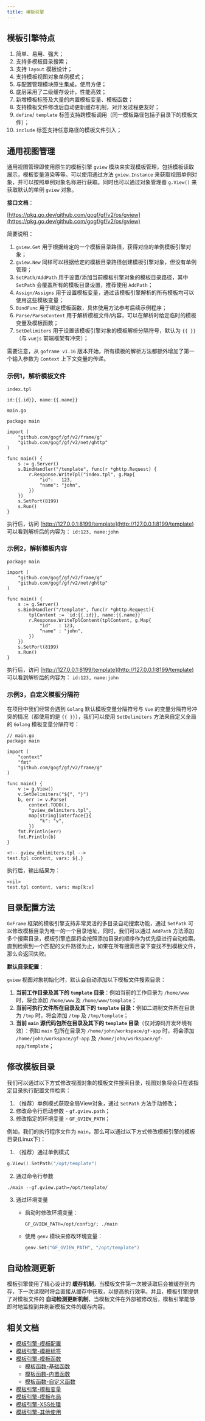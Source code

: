 ```yaml
---
title: 模板引擎
---
```


## 模板引擎特点

01. 简单、易用、强大；
02. 支持多模板目录搜索；
03. 支持 `layout` 模板设计；
04. 支持模板视图对象单例模式；
05. 与配置管理模块原生集成，使用方便；
06. 底层采用了二级缓存设计，性能高效；
07. 新增模板标签及大量的内置模板变量、模板函数；
08. 支持模板文件修改后自动更新缓存机制，对开发过程更友好；
09. `define`/ `template` 标签支持跨模板调用（同一模板路径包括子目录下的模板文件）；
10. `include` 标签支持任意路径的模板文件引入；

## 通用视图管理

通用视图管理即使用原生的模板引擎 `gview` 模块来实现模板管理，包括模板读取展示，模板变量渲染等等。可以使用通过方法 `gview.Instance` 来获取视图单例对象，并可以按照单例对象名称进行获取。同时也可以通过对象管理器 `g.View()` 来获取默认的单例 `gview` 对象。

**接口文档**：

[https://pkg.go.dev/github.com/gogf/gf/v2/os/gview](https://pkg.go.dev/github.com/gogf/gf/v2/os/gview)

简要说明：

1. `gview.Get` 用于根据给定的一个模板目录路径，获得对应的单例模板引擎对象；
2. `gview.New` 同样可以根据给定的模板目录路径创建模板引擎对象，但没有单例管理；
3. `SetPath/AddPath` 用于设置/添加当前模板引擎对象的模板目录路径，其中 `SetPath` 会覆盖所有的模板目录设置，推荐使用 `AddPath`；
4. `Assign/Assigns` 用于设置模板变量，通过该模板引擎解析的所有模板均可以使用这些模板变量；
5. `BindFunc` 用于绑定模板函数，具体使用方法参考后续示例程序；
6. `Parse/ParseContent` 用于解析模板文件/内容，可以在解析时给定临时的模板变量及模板函数；
7. `SetDelimiters` 用于设置该模板引擎对象的模板解析分隔符号，默认为 `{{ }}`（与 `vuejs` 前端框架有冲突）；

需要注意，从 `goframe v1.16` 版本开始，所有模板的解析方法都额外增加了第一个输入参数为 `Context` 上下文变量的传递。

### 示例1，解析模板文件

`index.tpl`

```
id:{{.id}}, name:{{.name}}
```

`main.go`

```
package main

import (
	"github.com/gogf/gf/v2/frame/g"
	"github.com/gogf/gf/v2/net/ghttp"
)

func main() {
	s := g.Server()
	s.BindHandler("/template", func(r *ghttp.Request) {
		r.Response.WriteTpl("index.tpl", g.Map{
			"id":   123,
			"name": "john",
		})
	})
	s.SetPort(8199)
	s.Run()
}
```

执行后，访问 [http://127.0.0.1:8199/template](http://127.0.0.1:8199/template) 可以看到解析后的内容为： `id:123, name:john`

### 示例2，解析模板内容

```
package main

import (
	"github.com/gogf/gf/v2/frame/g"
	"github.com/gogf/gf/v2/net/ghttp"
)

func main() {
	s := g.Server()
	s.BindHandler("/template", func(r *ghttp.Request){
		tplContent := `id:{{.id}}, name:{{.name}}`
		r.Response.WriteTplContent(tplContent, g.Map{
			"id"   : 123,
			"name" : "john",
		})
	})
	s.SetPort(8199)
	s.Run()
}
```

执行后，访问 [http://127.0.0.1:8199/template](http://127.0.0.1:8199/template) 可以看到解析后的内容为： `id:123, name:john`

### 示例3，自定义模板分隔符

在项目中我们经常会遇到 `Golang` 默认模板变量分隔符号与 `Vue` 的变量分隔符号冲突的情况（都使用的是 `{{ }}`），我们可以使用 `SetDelimiters` 方法来自定义全局的 `Golang` 模板变量分隔符号：

```
// main.go
package main

import (
	"context"
	"fmt"
	"github.com/gogf/gf/v2/frame/g"
)

func main() {
	v := g.View()
	v.SetDelimiters("${", "}")
	b, err := v.Parse(
		context.TODO(),
		"gview_delimiters.tpl",
		map[string]interface{}{
			"k": "v",
		})
	fmt.Println(err)
	fmt.Println(b)
}
```

```
<!-- gview_delimiters.tpl -->
test.tpl content, vars: ${.}
```

执行后，输出结果为：

```
<nil>
test.tpl content, vars: map[k:v]
```

## 目录配置方法

`GoFrame` 框架的模板引擎支持非常灵活的多目录自动搜索功能，通过 `SetPath` 可以修改模板目录为唯一的一个目录地址，同时，我们可以通过 `AddPath` 方法添加多个搜索目录，模板引擎底层将会按照添加目录的顺序作为优先级进行自动检索。直到检索到一个匹配的文件路径为止，如果在所有搜索目录下查找不到模板文件，那么会返回失败。

**默认目录配置**：

`gview` 视图对象初始化时，默认会自动添加以下模板文件搜索目录：

1. **当前工作目录及其下的 `template` 目录**：例如当前的工作目录为 `/home/www` 时，将会添加 `/home/www` 及 `/home/www/template`；
2. **当前可执行文件所在目录及其下的 `template` 目录**：例如二进制文件所在目录为 `/tmp` 时，将会添加 `/tmp` 及 `/tmp/template`；
3. **当前 `main` 源代码包所在目录及其下的 `template` 目录**（仅对源码开发环境有效）：例如 `main` 包所在目录为 `/home/john/workspace/gf-app` 时，将会添加 `/home/john/workspace/gf-app` 及 `/home/john/workspace/gf-app/template`；

## 修改模板目录

我们可以通过以下方式修改视图对象的模板文件搜索目录，视图对象将会只在该指定目录执行配置文件检索：

1. （推荐）单例模式获取全局View对象，通过 `SetPath` 方法手动修改；
2. 修改命令行启动参数 - `gf.gview.path`；
3. 修改指定的环境变量 - `GF_GVIEW_PATH`；

例如，我们的执行程序文件为 `main`，那么可以通过以下方式修改模板引擎的模板目录(Linux下)：

1. （推荐）通过单例模式





```  go
g.View().SetPath("/opt/template")
```

2. 通过命令行参数





```  shell
./main --gf.gview.path=/opt/template/
```

3. 通过环境变量
   - 启动时修改环境变量：





     ```  shell
     GF_GVIEW_PATH=/opt/config/; ./main
     ```

   - 使用 `genv` 模块来修改环境变量：





     ```  go
     genv.Set("GF_GVIEW_PATH", "/opt/template")
     ```

## 自动检测更新

模板引擎使用了精心设计的 **缓存机制**，当模板文件第一次被读取后会被缓存到内存，下一次读取时将会直接从缓存中获取，以提高执行效率。并且，模板引擎提供了对模板文件的 **自动检测更新机制**，当模板文件在外部被修改后，模板引擎能够即时地监控到并刷新模板文件的缓存内容。

## 相关文档

- [模板引擎-模板配置](/docs/核心组件/模板引擎/模板引擎-模板配置)
- [模板引擎-模板标签](/docs/核心组件/模板引擎/模板引擎-模板标签)
- [模板引擎-模板函数](/docs/核心组件/模板引擎/模板引擎-模板函数)
  - [模板函数-基础函数](/docs/核心组件/模板引擎/模板引擎-模板函数/模板函数-基础函数)
  - [模板函数-内置函数](/docs/核心组件/模板引擎/模板引擎-模板函数/模板函数-内置函数)
  - [模板函数-自定义函数](/docs/核心组件/模板引擎/模板引擎-模板函数/模板函数-自定义函数)
- [模板引擎-模板变量](/docs/核心组件/模板引擎/模板引擎-模板变量)
- [模板引擎-模板布局](/docs/核心组件/模板引擎/模板引擎-模板布局)
- [模板引擎-XSS处理](/docs/核心组件/模板引擎/模板引擎-XSS处理)
- [模板引擎-其他使用](/docs/核心组件/模板引擎/模板引擎-其他使用)